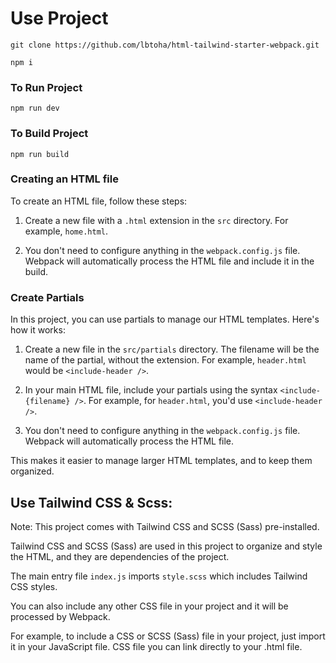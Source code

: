 # Use Project

```base
git clone https://github.com/lbtoha/html-tailwind-starter-webpack.git
```

```base
npm i
```

### To Run Project

```base
npm run dev
```

### To Build Project

```base
npm run build
```

### Creating an HTML file

To create an HTML file, follow these steps:

1. Create a new file with a `.html` extension in the `src` directory. For example, `home.html`.

2. You don't need to configure anything in the `webpack.config.js` file. Webpack will automatically process the HTML file and include it in the build.

### Create Partials

In this project, you can use partials to manage our HTML templates. Here's how it works:

1. Create a new file in the `src/partials` directory. The filename will be the name of the partial, without the extension. For example, `header.html` would be `<include-header />`.

2. In your main HTML file, include your partials using the syntax `<include-{filename} />`. For example, for `header.html`, you'd use `<include-header />`.

3. You don't need to configure anything in the `webpack.config.js` file. Webpack will automatically process the HTML file.

This makes it easier to manage larger HTML templates, and to keep them organized.

## Use Tailwind CSS & Scss:

Note: This project comes with Tailwind CSS and SCSS (Sass) pre-installed.

Tailwind CSS and SCSS (Sass) are used in this project to organize and style the HTML, and they are dependencies of the project.

The main entry file `index.js` imports `style.scss` which includes Tailwind CSS styles.

You can also include any other CSS file in your project and it will be processed by Webpack.

For example, to include a CSS or SCSS (Sass) file in your project, just import it in your JavaScript file. CSS file you can link directly to your .html file.
